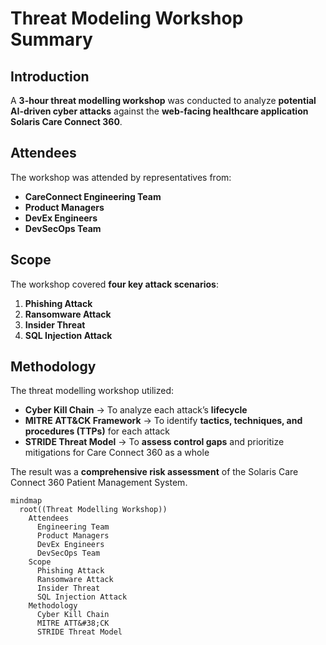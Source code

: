 # **Threat Modeling Workshop Summary**

## **Introduction**
A **3-hour threat modelling workshop** was conducted to analyze **potential AI-driven cyber attacks** against the **web-facing healthcare application** **Solaris Care Connect 360**.

## **Attendees**
The workshop was attended by representatives from:  
- **CareConnect Engineering Team**  
- **Product Managers**  
- **DevEx Engineers**  
- **DevSecOps Team**  

## **Scope**
The workshop covered **four key attack scenarios**:  
1. **Phishing Attack**  
2. **Ransomware Attack**  
3. **Insider Threat**  
4. **SQL Injection Attack**  

## **Methodology**
The threat modelling workshop utilized:  
- **Cyber Kill Chain** → To analyze each attack’s **lifecycle** 
- **MITRE ATT&CK Framework** → To identify **tactics, techniques, and procedures (TTPs)** for each attack
- **STRIDE Threat Model** → To **assess control gaps** and prioritize mitigations for Care Connect 360 as a whole  

The result was a **comprehensive risk assessment** of the Solaris Care Connect 360 Patient Management System.

```mermaid
mindmap
  root((Threat Modelling Workshop))
    Attendees
      Engineering Team
      Product Managers
      DevEx Engineers
      DevSecOps Team
    Scope
      Phishing Attack
      Ransomware Attack
      Insider Threat
      SQL Injection Attack
    Methodology
      Cyber Kill Chain
      MITRE ATT&#38;CK
      STRIDE Threat Model
